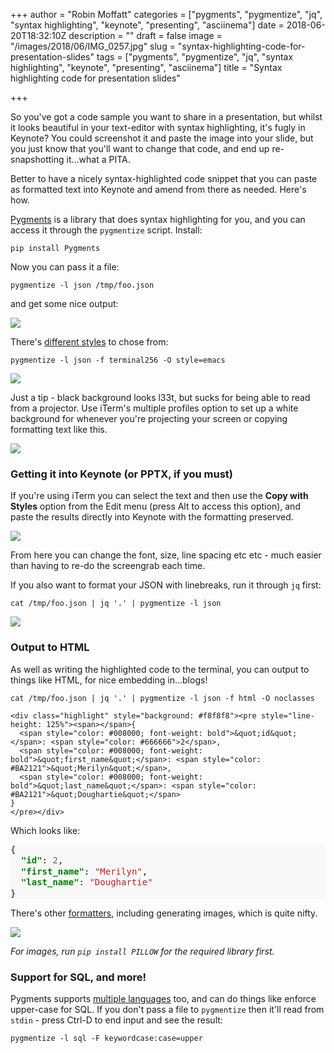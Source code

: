 +++
author = "Robin Moffatt"
categories = ["pygments", "pygmentize", "jq", "syntax highlighting", "keynote", "presenting", "asciinema"]
date = 2018-06-20T18:32:10Z
description = ""
draft = false
image = "/images/2018/06/IMG_0257.jpg"
slug = "syntax-highlighting-code-for-presentation-slides"
tags = ["pygments", "pygmentize", "jq", "syntax highlighting", "keynote", "presenting", "asciinema"]
title = "Syntax highlighting code for presentation slides"

+++

So you've got a code sample you want to share in a presentation, but whilst it looks beautiful in your text-editor with syntax highlighting, it's fugly in Keynote? You could screenshot it and paste the image into your slide, but you just know that you'll want to change that code, and end up re-snapshotting it…what a PITA. 

Better to have a nicely syntax-highlighted code snippet that you can paste as formatted text into Keynote and amend from there as needed. Here's how. 

[Pygments](http://pygments.org/) is a library that does syntax highlighting for you, and you can access it through the `pygmentize` script. Install: 

    pip install Pygments

Now you can pass it a file: 

    pygmentize -l json /tmp/foo.json

and get some nice output: 

![](/content/images/2018/06/2018-06-20_17-25-43.png)

There's [different styles](https://help.farbox.com/pygments.html) to chose from: 

    pygmentize -l json -f terminal256 -O style=emacs

![](/content/images/2018/06/2018-06-20_17-26-37.png)

Just a tip - black background looks l33t, but sucks for being able to read from a projector. Use iTerm's multiple profiles option to set up a white background for whenever you're projecting your screen or copying formatting text like this. 

![](/content/images/2018/06/2018-06-20_17-28-31.png)

### Getting it into Keynote (or PPTX, if you must)

If you're using iTerm you can select the text and then use the **Copy with Styles** option from the Edit menu (press Alt to access this option), and paste the results directly into Keynote with the formatting preserved. 

![](/content/images/2018/06/2018-06-20_17-29-25.png)

From here you can change the font, size, line spacing etc etc - much easier than having to re-do the screengrab each time. 

If you also want to format your JSON with linebreaks, run it through `jq` first: 

    cat /tmp/foo.json | jq '.' | pygmentize -l json

![](/content/images/2018/06/2018-06-20_20-09-22.png)

### Output to HTML 

As well as writing the highlighted code to the terminal, you can output to things like HTML, for nice embedding in…blogs!

    cat /tmp/foo.json | jq '.' | pygmentize -l json -f html -O noclasses

```
<div class="highlight" style="background: #f8f8f8"><pre style="line-height: 125%"><span></span>{
  <span style="color: #008000; font-weight: bold">&quot;id&quot;</span>: <span style="color: #666666">2</span>,
  <span style="color: #008000; font-weight: bold">&quot;first_name&quot;</span>: <span style="color: #BA2121">&quot;Merilyn&quot;</span>,
  <span style="color: #008000; font-weight: bold">&quot;last_name&quot;</span>: <span style="color: #BA2121">&quot;Doughartie&quot;</span>
}
</pre></div>
```

Which looks like: 

<div class="highlight" style="background: #f8f8f8"><pre style="line-height: 125%"><span></span>{
  <span style="color: #008000; font-weight: bold">&quot;id&quot;</span>: <span style="color: #666666">2</span>,
  <span style="color: #008000; font-weight: bold">&quot;first_name&quot;</span>: <span style="color: #BA2121">&quot;Merilyn&quot;</span>,
  <span style="color: #008000; font-weight: bold">&quot;last_name&quot;</span>: <span style="color: #BA2121">&quot;Doughartie&quot;</span>
}
</pre></div>

There's other [formatters](http://pygments.org/docs/formatters/), including generating images, which is quite nifty.  

![](/content/images/2018/06/json.png)

_For images, run `pip install PILLOW` for the required library first._

### Support for SQL, and more!

Pygments supports [multiple languages](http://pygments.org/languages/) too, and can do things like enforce upper-case for SQL. If you don't pass a file to `pygmentize` then it'll read from `stdin` - press Ctrl-D to end input and see the result: 

    pygmentize -l sql -F keywordcase:case=upper

<script src="https://asciinema.org/a/xH1Wy06DDMtKw0wUbhUsgFSAJ.js" id="asciicast-xH1Wy06DDMtKw0wUbhUsgFSAJ" async></script>

